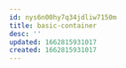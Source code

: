 ```yaml
---
id: nys6n00hy7q34jdliw7150m
title: basic-container
desc: ''
updated: 1662815931017
created: 1662815931017
---
```

